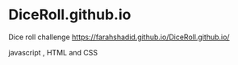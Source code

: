 # DiceRoll.github.io
Dice roll challenge 
https://farahshadid.github.io/DiceRoll.github.io/

javascript , HTML and CSS

